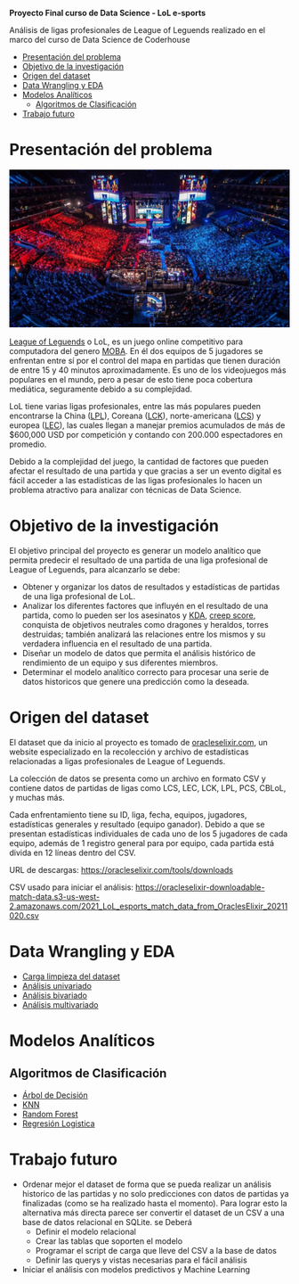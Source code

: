 **Proyecto Final curso de Data Science - LoL e-sports**

Análisis de ligas profesionales de League of Leguends realizado en el marco del curso de Data Science de Coderhouse

- [Presentación del problema](#presentación-del-problema)
- [Objetivo de la investigación](#objetivo-de-la-investigación)
- [Origen del dataset](#origen-del-dataset)
- [Data Wrangling y EDA](#data-wrangling-y-eda)
- [Modelos Analíticos](#modelos-analíticos)
  - [Algoritmos de Clasificación](#algoritmos-de-clasificación)
- [Trabajo futuro](#trabajo-futuro)

# Presentación del problema

![League of Legends E-sports](Images/lol-worlds.jpg)

[League of Leguends](https://es.wikipedia.org/wiki/League_of_Legends) o LoL, es un juego online competitivo para computadora del genero [MOBA](https://es.wikipedia.org/wiki/Videojuego_multijugador_de_arena_de_batalla_en_l%C3%ADnea). En él dos equipos de 5 jugadores se enfrentan entre sí por el control del mapa en partidas que tienen duración de entre 15 y 40 minutos aproximadamente. Es uno de los videojuegos más populares en el mundo, pero a pesar de esto tiene poca cobertura mediática, seguramente debido a su complejidad.

LoL tiene varias ligas profesionales, entre las más populares pueden encontrarse la China ([LPL](https://en.wikipedia.org/wiki/League_of_Legends_Pro_League)), Coreana ([LCK](https://en.wikipedia.org/wiki/League_of_Legends_Champions_Korea)), norte-americana ([LCS](https://en.wikipedia.org/wiki/League_Championship_Series_(esports))) y europea ([LEC](https://en.wikipedia.org/wiki/League_of_Legends_European_Championship)), las cuales llegan a manejar premios acumulados de más de $600,000 USD por competición y contando con 200.000 espectadores en promedio.

Debido a la complejidad del juego, la cantidad de factores que pueden afectar el resultado de una partida y que gracias a ser un evento digital es fácil acceder a las estadísticas de las ligas profesionales lo hacen un problema atractivo para analizar con técnicas de Data Science.


# Objetivo de la investigación

El objetivo principal del proyecto es generar un modelo analítico que permita predecir el resultado de una partida de una liga profesional de League of Leguends, para alcanzarlo se debe:

- Obtener y organizar los datos de resultados y estadísticas de partidas de una liga profesional de LoL.
- Analizar los diferentes factores que influyén en el resultado de una partida, como lo pueden ser los asesinatos y [KDA](https://leagueoflegends.fandom.com/wiki/Kill_to_Death_Ratio), [creep score](https://leagueoflegends.fandom.com/wiki/Farming), conquista de objetivos neutrales como dragones y heraldos, torres destruidas; también analizará las relaciones entre los mismos y su verdadera influencia en el resultado de una partida.
- Diseñar un modelo de datos que permita el análisis histórico de rendimiento de un equipo y sus diferentes miembros.
- Determinar el modelo analítico correcto para procesar una serie de datos historicos que genere una predicción como la deseada.



# Origen del dataset

El dataset que da inicio al proyecto es tomado de [oracleselixir.com](https://oracleselixir.com), un website especializado en la recolección y archivo de estadísticas relacionadas a ligas profesionales de League of Leguends. 

La colección de datos se presenta como un archivo en formato CSV y contiene datos de partidas de ligas como LCS, LEC, LCK, LPL, PCS, CBLoL, y muchas más.

Cada enfrentamiento tiene su ID, liga, fecha, equipos, jugadores, estadísticas generales y resultado (equipo ganador). Debido a que se presentan estadísticas
individuales de cada uno de los 5 jugadores de cada equipo, además de 1 registro general para por equipo, cada partida está divida en 12 líneas dentro del CSV.

URL de descargas: https://oracleselixir.com/tools/downloads

CSV usado para iniciar el análisis: https://oracleselixir-downloadable-match-data.s3-us-west-2.amazonaws.com/2021_LoL_esports_match_data_from_OraclesElixir_20211020.csv


# Data Wrangling y EDA

- [Carga limpieza del dataset](Notebooks/Carga_y_limpieza.ipynb)
- [Análisis univariado](Notebooks/Analisis_univariado.ipynb)
- [Análisis bivariado](Notebooks/Analisis_bivariado.ipynb)
- [Análisis multivariado](Notebooks/Analisis_multivariado.ipynb)


# Modelos Analíticos 
 
## Algoritmos de Clasificación
- [Árbol de Decisión](Notebooks/Algoritmos_clasificacion_1_arbol_de_decision.ipynb)
- [KNN](Notebooks/Algoritmos_clasificacion_2_KNN.ipynb)
- [Random Forest](Notebooks/Algoritmos_clasificacion_3_random_forest.ipynb)
- [Regresión Logistica](Notebooks/Algoritmos_clasificacion_4_regresion_logistican.ipynb)

# Trabajo futuro

- Ordenar mejor el dataset de forma que se pueda realizar un análisis historico de las partidas y no solo predicciones con datos de partidas ya finalizadas (como se ha realizado hasta el momento). Para lograr esto la alternativa más directa parece ser convertir el dataset de un CSV a una base de datos relacional en SQLite. se Deberá
  - Definir el modelo relacional
  - Crear las tablas que soporten el modelo
  - Programar el script de carga que lleve del CSV a la base de datos
  - Definir las querys y vistas necesarias para el fácil análisis
- Iniciar el análisis con modelos predictivos y Machine Learning
